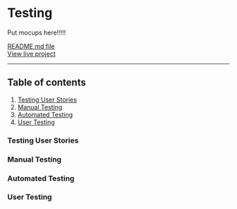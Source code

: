 # Testing #  

Put mocups here!!!!!  

[README.md file](README.md)  
[View live project]()  

---  

## Table of contents ##  

1. [Testing User Stories](#Testing-User-Stories)  
2. [Manual Testing](#Manual-Testing)  
3. [Automated Testing](#Automated-Testing)  
4. [User Testing](#User-Testing)  

### Testing User Stories ###  

### Manual Testing ###  

### Automated Testing ###  

### User Testing ###